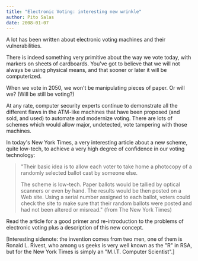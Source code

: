 ```yaml
---
title: "Electronic Voting: interesting new wrinkle"
author: Pito Salas
date: 2008-01-07
---
```




A lot has been written about electronic voting machines and their
vulnerabilities.

There is indeed something very primitive about the way we vote today, with
markers on sheets of cardboards. You've got to believe that we will not always
be using physical means, and that sooner or later it will be computerized.

When we vote in 2050, we won't be manipulating pieces of paper. Or will we?
(Will be still be voting?)

At any rate, computer security experts continue to demonstrate all the
different flaws in the ATM-like machines that have been proposed (and sold,
and used) to automate and modernize voting. There are lots of schemes which
would allow major, undetected, vote tampering with those machines.

In today's New York Times, a very interesting article about a new scheme,
quite low-tech, to achieve a very high degree of confidence in our voting
technology:

> "Their basic idea is to allow each voter to take home a photocopy of a
> randomly selected ballot cast by someone else.
>
> The scheme is low-tech. Paper ballots would be tallied by optical scanners
> or even by hand. The results would be then posted on a Web site. Using a
> serial number assigned to each ballot, voters could check the site to make
> sure that their random ballots were posted and had not been altered or
> misread." (from The New York Times)

Read the article for a good primer and re-introduction to the problems of
electronic voting plus a description of this new concept.

[Interesting sidenote: the invention comes from two men, one of them is Ronald
L. Rivest, who among us geeks is very well known as the "R" in RSA, but for
the New York Times is simply an "M.I.T. Computer Scientist".]


